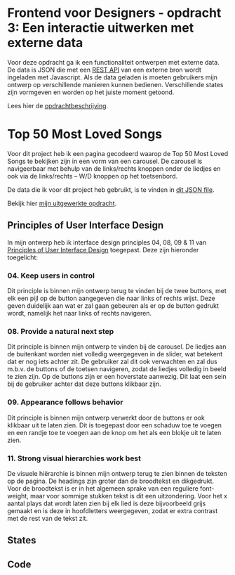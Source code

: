 # Frontend voor Designers - opdracht 3: Een interactie uitwerken met externe data

Voor deze opdracht ga ik een functionaliteit ontwerpen met externe data. De data is JSON die met een [REST API](https://developer.mozilla.org/en-US/docs/Glossary/REST) van een externe bron wordt ingeladen met Javascript.  Als de data geladen is moeten gebruikers mijn ontwerp op verschillende manieren kunnen bedienen. Verschillende states zijn vormgeven en worden op het juiste moment getoond.

Lees hier de [opdrachtbeschrijving](./opdrachtbeschrijving.md).


# Top 50 Most Loved Songs
Voor dit project heb ik een pagina gecodeerd waarop de Top 50 Most Loved Songs te bekijken zijn in een vorm van een carousel.
De carousel is navigeerbaar met behulp van de links/rechts knoppen onder de liedjes en ook via de links/rechts – W/D knoppen op het toetsenbord.

De data die ik voor dit project heb gebruikt, is te vinden in [dit JSON file](https://www.theaudiodb.com/api/v1/json/5d656564694f534d656564/mostloved.php?format=track&format=track).

Bekijk hier [mijn uitgewerkte opdracht](https://mggchn.github.io/frontend_for_designers1920/assignments_lessons/opdracht3/).




## Principles of User Interface Design
In mijn ontwerp heb ik interface design principles 04, 08, 09 & 11 van [Principles of User Interface Design](http://bokardo.com/principles-of-user-interface-design/) toegepast. Deze zijn hieronder toegelicht:

### 04. Keep users in control
Dit principle is binnen mijn ontwerp terug te vinden bij de twee buttons, met elk een pijl op de button aangegeven die naar links of rechts wijst. Deze geven duidelijk aan wat er zal gaan gebeuren als er op de button gedrukt wordt, namelijk het naar links of rechts navigeren.

### 08. Provide a natural next step
Dit principle is binnen mijn ontwerp te vinden bij de carousel. De liedjes aan de buitenkant worden niet volledig weergegeven in de slider, wat betekent dat er nog iets achter zit. De gebruiker zal dit ook verwachten en zal dus m.b.v. de buttons of de toetsen navigeren, zodat de liedjes volledig in beeld te zien zijn.
Op de buttons zijn er een hoverstate aanwezig. Dit laat een sein bij de gebruiker achter dat deze buttons klikbaar zijn.

### 09. Appearance follows behavior
Dit principle is binnen mijn ontwerp verwerkt door de buttons er ook klikbaar uit te laten zien. Dit is toegepast door een schaduw toe te voegen en een randje toe te voegen aan de knop om het als een blokje uit te laten zien.

### 11. Strong visual hierarchies work best
De visuele hiërarchie is binnen mijn ontwerp terug te zien binnen de teksten op de pagina. De headings zijn groter dan de broodtekst en dikgedrukt. Voor de broodtekst is er in het algemeen sprake van een reguliere font-weight, maar voor sommige stukken tekst is dit een uitzondering. Voor het x aantal plays dat wordt laten zien bij elk lied is deze bijvoorbeeld grijs gemaakt en is deze in hoofdletters weergegeven, zodat er extra contrast met de rest van de tekst zit. 

## States

## Code